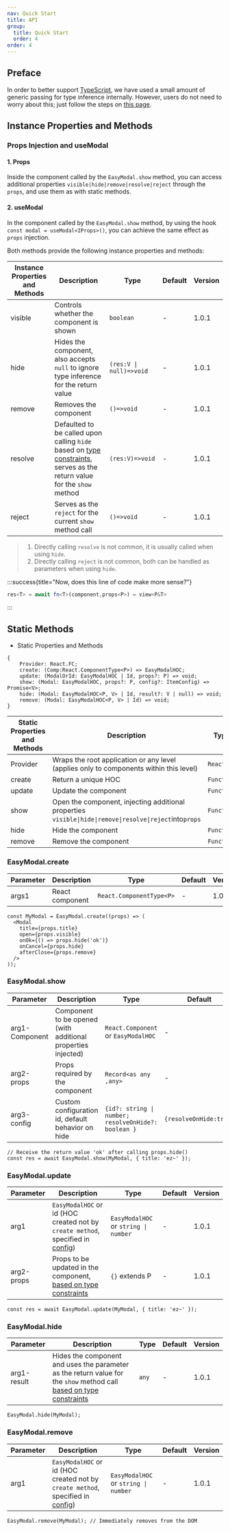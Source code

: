 ```yaml
---
nav: Quick Start
title: API
group:
  title: Quick Start
  order: 4
order: 4
---
```


## Preface

In order to better support <a href="https://www.typescriptlang.org/">TypeScript</a>, we have used a small amount of generic passing for type inference internally. However, users do not need to worry about this; just follow the steps on <a href="/guide/advance#1-使用类型推导">this page</a>.

## Instance Properties and Methods

### Props Injection and useModal

#### 1. Props

Inside the component called by the `EasyModal.show` method, you can access additional properties `visible|hide|remove|resolve|reject` through the `props`, and use them as with static methods.

#### 2. useModal

In the component called by the `EasyModal.show` method, by using the hook `const modal = useModal<IProps>()`, you can achieve the same effect as `props` injection.

Both methods provide the following instance properties and methods:

<!-- prettier-ignore -->
| Instance Properties and Methods | Description                                                                                                                               | Type                    | Default | Version |
| ------- | ------- | ------- | ------- | ------- |
| visible                         | Controls whether the component is shown                                                                                                   | `boolean`               | -       | 1.0.1   |
| hide                            | Hides the component, also accepts `null` to ignore type inference for the return value                                                    | `(res:V \| null)=>void` | -       | 1.0.1   |
| remove                          | Removes the component                                                                                                                     | `()=>void`              | -       | 1.0.1   |
| resolve                         | Defaulted to be called upon calling `hide` based on [type constraints](/en-US/guide/advance#1-使用类型推导), serves as the return value for the `show` method | `(res:V)=>void`         | -       | 1.0.1   |
| reject                          | Serves as the `reject` for the current `show` method call                                                                                 | `()=>void`              | -       | 1.0.1   |

> 1. Directly calling `resolve` is not common, it is usually called when using `hide`.
> 2. Directly calling `reject` is not common, both can be handled as parameters when using `hide`.

:::success{title="Now, does this line of code make more sense?"}

```ts
res<T> = await fn<T>(component,props<P>) = view<P&T>
```

:::

## Static Methods

- Static Properties and Methods

```tsx | pure
{
    Provider: React.FC;
    create: (Comp:React.ComponentType<P>) => EasyModalHOC;
    update: (ModalOrId: EasyModalHOC | Id, props?: P) => void;
    show: (Modal: EasyModalHOC, props?: P, config?: ItemConfig) => Promise<V>;
    hide: (Modal: EasyModalHOC<P, V> | Id, result?: V | null) => void;
    remove: (Modal: EasyModalHOC<P, V> | Id) => void;
}
```

<!-- prettier-ignore -->
| Static Properties and Methods | Description | Type | Default | Version |
| ----------------------------- |  ---------- | ---- | ------- | ------- |
| Provider | Wraps the root application or any level (applies only to components within this level) | `React.FC` | - | 1.0.1 |
| create | Return a unique HOC | `Function` | - | 1.0.1 |
| update | Update the component  | `Function` | - | 1.0.1 |
| show | Open the component, injecting additional properties `visible\|hide\|remove\|resolve\|reject`into`props` | `Function` | - | 1.0.1 |
| hide | Hide the component  | `Function` | - | 1.0.1 |
| remove | Remove the component | `Function` | - | 1.0.1 |

### EasyModal.create

<!-- prettier-ignore -->
| Parameter | Description     | Type                     | Default | Version |
| --------- | --------------- | ------------------------ | ------- | ------- |
| args1     | React component | `React.ComponentType<P>` | -       | 1.0.1   |

```tsx | pure
const MyModal = EasyModal.create((props) => (
  <Modal
    title={props.title}
    open={props.visible}
    onOk={() => props.hide('ok')}
    onCancel={props.hide}
    afterClose={props.remove}
  />
));
```

### EasyModal.show

<!-- prettier-ignore -->
| Parameter      | Description | Type | Default | Version |
| -------------- | ----------- | -----| ------- | ------- |
| arg1-Component | Component to be opened (with additional properties injected) | `React.Component` or `EasyModalHOC`                 | -                      | 1.0.1   |
| arg2-props     | Props required by the component                              | `Record<as any ,any>`                               | -                      | 1.0.1   |
| arg3-config    | Custom configuration id, default behavior on hide            | `{id?: string \| number; resolveOnHide?: boolean }` | `{resolveOnHide:true}` | 1.0.1   |

```tsx | pure
// Receive the return value 'ok' after calling props.hide()
const res = await EasyModal.show(MyModal, { title: 'ez~' });
```

### EasyModal.update

<!-- prettier-ignore -->
| Parameter  | Description| Type| Default | Version |
| ---------- | ---------- | ---------- | ------- | ------- |
| arg1       | `EasyModalHOC` or id (HOC created not by `create method`, specified in <a href="/guide/api#easymodalshow">config</a>) | `EasyModalHOC` or `string \| number` | -       | 1.0.1   |
| arg2-props | Props to be updated in the component, [based on type constraints](#1-使用类型推导)                                    | `{}` extends P                       | -       | 1.0.1   |

```tsx | pure
const res = await EasyModal.update(MyModal, { title: 'ez~' });
```

### EasyModal.hide

<!-- prettier-ignore -->
| Parameter   | Description| Type  | Default | Version |
| ----------- | ----- | ----- | ------- | ------- |
| arg1-result | Hides the component and uses the parameter as the return value for the `show` method call [based on type constraints](#1-使用类型推导) | `any` | -       | 1.0.1   |

```tsx | pure
EasyModal.hide(MyModal);
```

### EasyModal.remove

<!-- prettier-ignore -->
| Parameter | Description| Type| Default | Version |
| --------- | --------- | --------- | ------- | ------- |
| arg1      | `EasyModalHOC` or id (HOC created not by `create method`, specified in <a href="/guide/api#easymodalshow">config</a>) | `EasyModalHOC` or `string \| number` | -       | 1.0.1   |

```tsx | pure
EasyModal.remove(MyModal); // Immediately removes from the DOM
```
